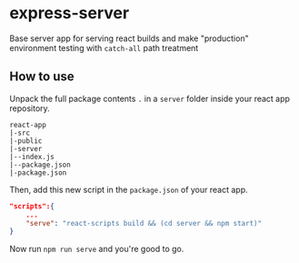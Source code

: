 # express-server

Base server app for serving react builds and make "production" environment testing with `catch-all` path treatment

## How to use
Unpack the full package contents `.` in a `server` folder inside your react app repository. 

```
react-app
|-src
|-public
|-server
|--index.js
|--package.json
|-package.json
```

Then, add this new script in the `package.json` of your react app.

```json
"scripts":{
    ...
    "serve": "react-scripts build && (cd server && npm start)"
}
```

Now run `npm run serve` and you're good to go.
